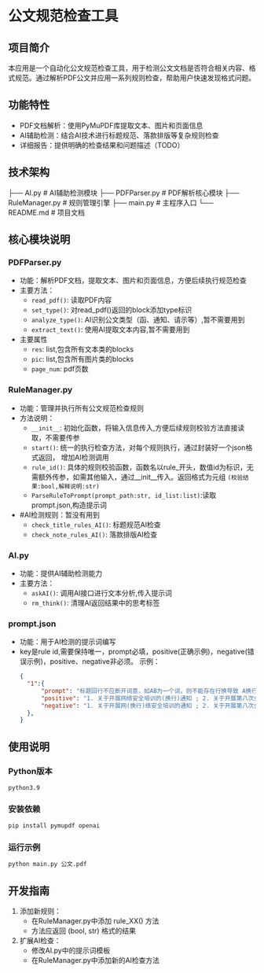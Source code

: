 # 公文规范检查工具

## 项目简介
本应用是一个自动化公文规范检查工具，用于检测公文文档是否符合相关内容、格式规范。通过解析PDF公文并应用一系列规则检查，帮助用户快速发现格式问题。

## 功能特性
- PDF文档解析：使用PyMuPDF库提取文本、图片和页面信息
- AI辅助检测：结合AI技术进行标题规范、落款排版等复杂规则检查
- 详细报告：提供明确的检查结果和问题描述（TODO）

## 技术架构
├── AI.py                # AI辅助检测模块
├── PDFParser.py         # PDF解析核心模块
├── RuleManager.py       # 规则管理引擎
├── main.py              # 主程序入口
└── README.md            # 项目文档


## 核心模块说明

### PDFParser.py
- 功能：解析PDF文档，提取文本、图片和页面信息，方便后续执行规范检查
- 主要方法：
  - `read_pdf()`: 读取PDF内容
  - `set_type()`: 对read_pdf()返回的block添加type标识
  - `analyze_type()`: AI识别公文类型（函、通知、请示等）,暂不需要用到
  - `extract_text()`: 使用AI提取文本内容,暂不需要用到
- 主要属性
  - `res`: list,包含所有文本类的blocks
  - `pic`: list,包含所有图片类的blocks
  - `page_num`: pdf页数

### RuleManager.py
- 功能：管理并执行所有公文规范检查规则
- 方法说明：
  - `__init__`: 初始化函数，将输入信息传入,方便后续规则校验方法直接读取，不需要传参
  - `start()`: 统一的执行检查方法，对每个规则执行，通过封装好一个json格式返回， 增加AI检测调用
  - `rule_id()`: 具体的规则校验函数，函数名以rule_开头，数值id为标识，无需额外传参，如需其他输入，通过__init__传入。返回格式为元组 
      `(校验结果:bool,解释说明:str)`
  - `ParseRuleToPrompt(prompt_path:str, id_list:list)`:读取prompt.json,构造提示词
- #AI检测规则：暂没有用到
  - `check_title_rules_AI()`: 标题规范AI检查
  - `check_note_rules_AI()`: 落款排版AI检查

### AI.py
- 功能：提供AI辅助检测能力
- 主要方法：
  - `askAI()`: 调用AI接口进行文本分析,传入提示词
  - `rm_think()`: 清理AI返回结果中的思考标签

### prompt.json
- 功能：用于AI检测的提示词编写
- key是rule id,需要保持唯一，prompt必填，positive(正确示例)，negative(错误示例)，positive、negative非必须。
示例：
  ```json
  {
    "1":{
        "prompt": "标题回行不应断开词意，如AB为一个词，则不能存在行换导致 A换行B 的情况。",
        "positive": "1. 关于开展网络安全培训的(换行)通知 ; 2. 关于开展第八次会员代表(换行)大会的通知",
        "negative": "1. 关于开展网(换行)络安全培训的通知 ; 2. 关于开展第八次会员代(换行)表大会的通知"
    },
  }
  ```

## 使用说明

### Python版本
`python3.9` 

### 安装依赖
```bash
pip install pymupdf openai
```


### 运行示例
```bash
python main.py 公文.pdf
```


## 开发指南
1. 添加新规则：
   - 在RuleManager.py中添加 rule_XX() 方法
   - 方法应返回 (bool, str) 格式的结果
2. 扩展AI检查：
   - 修改AI.py中的提示词模板
   - 在RuleManager.py中添加新的AI检查方法